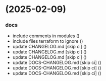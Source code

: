 #  (2025-02-09)


### docs

* include comments in modules ([](https://github.com/pos-fiap-schepis/hackton-terraform/commit/d38ee191484a2a4278925c99ce3e82ad7380e31f))
* include files terraform to ignore ([](https://github.com/pos-fiap-schepis/hackton-terraform/commit/33e0edb1021fdda95a36c945e70e67e307b4313d))
* update CHANGELOG.md [skip ci] ([](https://github.com/pos-fiap-schepis/hackton-terraform/commit/2723ba644f28fc0d30d8b0589aa48e50eb2bb78c))
* update CHANGELOG.md [skip ci] ([](https://github.com/pos-fiap-schepis/hackton-terraform/commit/353be2d722723dede2ae411c9cebe09c001d18e7))
* update CHANGELOG.md [skip ci] ([](https://github.com/pos-fiap-schepis/hackton-terraform/commit/4805e722497944168c2f485006977cd4b9b19ba1))
* update DOCS-CHANGELOG.md [skip ci] ([](https://github.com/pos-fiap-schepis/hackton-terraform/commit/bf428fac8f1d7956fe24fd483d06515bc7572588))
* update DOCS-CHANGELOG.md [skip ci] ([](https://github.com/pos-fiap-schepis/hackton-terraform/commit/578fdaab1bf52bcb1aacbf005f9d6438753f6319))
* update DOCS-CHANGELOG.md [skip ci] ([](https://github.com/pos-fiap-schepis/hackton-terraform/commit/f097c16ad54ebd612ab85fdb0cfe8349a8834a0f))




